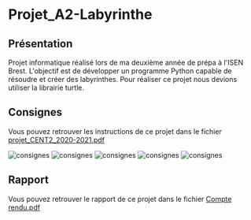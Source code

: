 # Projet_A2-Labyrinthe

## Présentation
Projet informatique réalisé lors de ma deuxième année de prépa à l'ISEN Brest. L'objectif est de développer un programme Python capable de résoudre et créer des labyrinthes. Pour réaliser ce projet nous devions utiliser la librairie turtle.

## Consignes
Vous pouvez retrouver les instructions de ce projet dans le fichier <a href="projet_CENT2_2020-2021">projet_CENT2_2020-2021.pdf</a>

<img src="https://i.postimg.cc/Z4fqf2pk/0001.jpg" alt="consignes"/>
<img src="https://i.postimg.cc/pxHyyDRS/0002.jpg" alt="consignes"/>
<img src="https://i.postimg.cc/GrxtDHpm/0003.jpg" alt="consignes"/>
<img src="https://i.postimg.cc/bpYJ9pGH/0004.jpg" alt="consignes"/>
<img src="https://i.postimg.cc/kMq5ZdTC/0005.jpg" alt="consignes"/>


## Rapport
Vous pouvez retrouver le rapport de ce projet dans le fichier <a href="Compte rendu.pdf">Compte rendu.pdf</a>
